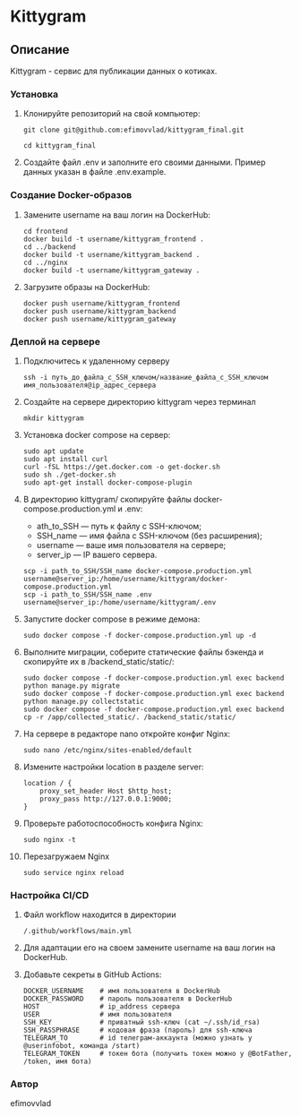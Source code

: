 # Kittygram

## Описание

Kittygram - сервис для публикации данных о котиках.

### Установка 

1. Клонируйте репозиторий на свой компьютер:

    ```
    git clone git@github.com:efimovvlad/kittygram_final.git
    ```
    ```
    cd kittygram_final
    ```
2. Создайте файл .env и заполните его своими данными. Пример данных указан в файле .env.example.


### Создание Docker-образов

1.  Замените username на ваш логин на DockerHub:

    ```
    cd frontend
    docker build -t username/kittygram_frontend .
    cd ../backend
    docker build -t username/kittygram_backend .
    cd ../nginx
    docker build -t username/kittygram_gateway . 
    ```

2. Загрузите образы на DockerHub:

    ```
    docker push username/kittygram_frontend
    docker push username/kittygram_backend
    docker push username/kittygram_gateway
    ```

### Деплой на сервере

1. Подключитесь к удаленному серверу

    ```
    ssh -i путь_до_файла_с_SSH_ключом/название_файла_с_SSH_ключом имя_пользователя@ip_адрес_сервера 
    ```

2. Создайте на сервере директорию kittygram через терминал

    ```
    mkdir kittygram
    ```

3. Установка docker compose на сервер:

    ```
    sudo apt update
    sudo apt install curl
    curl -fSL https://get.docker.com -o get-docker.sh
    sudo sh ./get-docker.sh
    sudo apt-get install docker-compose-plugin
    ```

4. В директорию kittygram/ скопируйте файлы docker-compose.production.yml и .env:
    - ath_to_SSH — путь к файлу с SSH-ключом;
    - SSH_name — имя файла с SSH-ключом (без расширения);
    - username — ваше имя пользователя на сервере;
    - server_ip — IP вашего сервера.

    ```
    scp -i path_to_SSH/SSH_name docker-compose.production.yml username@server_ip:/home/username/kittygram/docker-compose.production.yml
    scp -i path_to_SSH/SSH_name .env username@server_ip:/home/username/kittygram/.env
    ```

5. Запустите docker compose в режиме демона:

    ```
    sudo docker compose -f docker-compose.production.yml up -d
    ```

6. Выполните миграции, соберите статические файлы бэкенда и скопируйте их в /backend_static/static/:

    ```
    sudo docker compose -f docker-compose.production.yml exec backend python manage.py migrate
    sudo docker compose -f docker-compose.production.yml exec backend python manage.py collectstatic
    sudo docker compose -f docker-compose.production.yml exec backend cp -r /app/collected_static/. /backend_static/static/
    ```

7. На сервере в редакторе nano откройте конфиг Nginx:

    ```
    sudo nano /etc/nginx/sites-enabled/default
    ```

8. Измените настройки location в разделе server:

    ```
    location / {
        proxy_set_header Host $http_host;
        proxy_pass http://127.0.0.1:9000;
    }
    ```

9. Проверьте работоспособность конфига Nginx:

    ```
    sudo nginx -t
    ```

10. Перезагружаем Nginx
    ```
    sudo service nginx reload
    ```

### Настройка CI/CD

1. Файл workflow находится в директории

    ```
    /.github/workflows/main.yml
    ```

2. Для адаптации его на своем замените username на ваш логин на DockerHub.

3. Добавьте секреты в GitHub Actions:

    ```
    DOCKER_USERNAME    # имя пользователя в DockerHub
    DOCKER_PASSWORD    # пароль пользователя в DockerHub
    HOST               # ip_address сервера
    USER               # имя пользователя
    SSH_KEY            # приватный ssh-ключ (cat ~/.ssh/id_rsa)
    SSH_PASSPHRASE     # кодовая фраза (пароль) для ssh-ключа
    TELEGRAM_TO        # id телеграм-аккаунта (можно узнать у @userinfobot, команда /start)
    TELEGRAM_TOKEN     # токен бота (получить токен можно у @BotFather, /token, имя бота)
    ```

### Автор
efimovvlad
